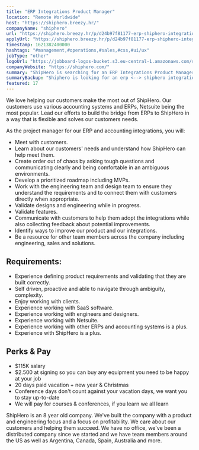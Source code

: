 ```yaml
---
title: "ERP Integrations Product Manager"
location: "Remote Worldwide"
host: "https://shiphero.breezy.hr/"
companyName: "shiphero"
url: "https://shiphero.breezy.hr/p/d24b97f81177-erp-shiphero-integrations-product-manager"
applyUrl: "https://shiphero.breezy.hr/p/d24b97f81177-erp-shiphero-integrations-product-manager/apply"
timestamp: 1621382400000
hashtags: "#management,#operations,#sales,#css,#ui/ux"
jobType: "other"
logoUrl: "https://jobboard-logos-bucket.s3.eu-central-1.amazonaws.com/shiphero"
companyWebsite: "https://shiphero.com/"
summary: "ShipHero is searching for an ERP Integrations Product Manager that has experience working with SaaS software."
summaryBackup: "Shiphero is looking for an erp <--> shiphero integrations product manager that has experience in: #ui/ux, #management, #css."
featured: 17
---
```


We love helping our customers make the most out of ShipHero. Our customers use various accounting systems and ERPs, Netsuite being the most popular. Lead our efforts to build the bridge from ERPs to ShipHero in a way that is flexible and solves our customers needs.

As the project manager for our ERP and accounting integrations, you will:

*   Meet with customers.
*   Learn about our customers' needs and understand how ShipHero can help meet them.
*   Create order out of chaos by asking tough questions and communicating clearly and being comfortable in an ambiguous environments.
*   Develop a prioritized roadmap including MVPs.
*   Work with the engineering team and design team to ensure they understand the requirements and to connect them with customers directly when appropriate.
*   Validate designs and engineering while in progress.
*   Validate features.
*   Communicate with customers to help them adopt the integrations while also collecting feedback about potential improvements.
*   Identify ways to improve our product and our integrations.
*   Be a resource for other team members across the company including engineering, sales and solutions.

## Requirements:

*   Experience defining product requirements and validating that they are built correctly.
*   Self driven, proactive and able to navigate through ambiguity, complexity.
*   Enjoy working with clients.
*   Experience working with SaaS software.
*   Experience working with engineers and designers.
*   Experience working with Netsuite.
*   Experience working with other ERPs and accounting systems is a plus.
*   Experience with ShipHero is a plus.

## Perks & Pay

*   $115K salary
*   $2.500 at signing so you can buy any equipment you need to be happy at your job
*   20 days paid vacation + new year & Christmas
*   Conference days don't count against your vacation days, we want you to stay up-to-date
*   We will pay for courses & conferences, if you learn we all learn

ShipHero is an 8 year old company. We've built the company with a product and engineering focus and a focus on profitability. We care about our customers and helping them succeed. We have no office, we've been a distributed company since we started and we have team members around the US as well as Argentina, Canada, Spain, Australia and more.
